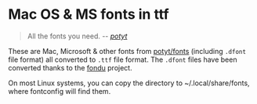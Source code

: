 # Mac OS & MS fonts in ttf

> All the fonts you need.
-- _[potyt](https://github.com/potyt)_

These are Mac, Microsoft & other fonts from [potyt/fonts](https://github.com/potyt/fonts) (including `.dfont` file format) all converted to `.ttf` file format.
The `.dfont` files have been converted thanks to the [fondu](http://fondu.sourceforge.net/) project.

On most Linux systems, you can copy the directory to ~/.local/share/fonts, where fontconfig will find them.
